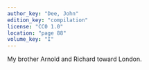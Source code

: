 ```yaml
---
author_key: "Dee, John"
edition_key: "compilation"
license: "CC0 1.0"
location: "page 88"
volume_key: "I"
---
```

My brother Arnold and Richard toward London.
